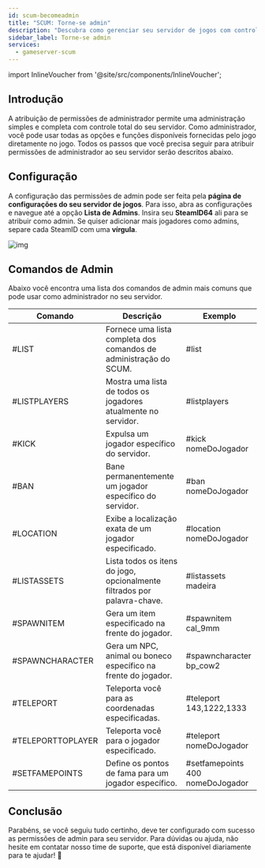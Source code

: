 ```yaml
---
id: scum-becomeadmin
title: "SCUM: Torne-se admin"
description: "Descubra como gerenciar seu servidor de jogos com controle total de admin e use comandos poderosos para melhorar a jogabilidade → Saiba mais agora"
sidebar_label: Torne-se admin
services:
  - gameserver-scum
---
```


import InlineVoucher from '@site/src/components/InlineVoucher';


## Introdução
A atribuição de permissões de administrador permite uma administração simples e completa com controle total do seu servidor. Como administrador, você pode usar todas as opções e funções disponíveis fornecidas pelo jogo diretamente no jogo. Todos os passos que você precisa seguir para atribuir permissões de administrador ao seu servidor serão descritos abaixo.

<InlineVoucher />



## Configuração

A configuração das permissões de admin pode ser feita pela **página de configurações do seu servidor de jogos**. Para isso, abra as configurações e navegue até a opção **Lista de Admins**. Insira seu **SteamID64** ali para se atribuir como admin. Se quiser adicionar mais jogadores como admins, separe cada SteamID com uma **vírgula**.

![img](https://screensaver01.zap-hosting.com/index.php/s/AiMDoy5mdEHjnj3/download)



## Comandos de Admin

Abaixo você encontra uma lista dos comandos de admin mais comuns que pode usar como administrador no seu servidor.

| Comando           | Descrição                                                  | Exemplo                       |
| ----------------- | ------------------------------------------------------------ | ----------------------------- |
| #LIST             | Fornece uma lista completa dos comandos de administração do SCUM.    | #list                         |
| #LISTPLAYERS      | Mostra uma lista de todos os jogadores atualmente no servidor.         | #listplayers                  |
| #KICK             | Expulsa um jogador específico do servidor.                     | #kick nomeDoJogador              |
| #BAN              | Bane permanentemente um jogador específico do servidor.          | #ban nomeDoJogador               |
| #LOCATION         | Exibe a localização exata de um jogador especificado.           | #location nomeDoJogador          |
| #LISTASSETS       | Lista todos os itens do jogo, opcionalmente filtrados por palavra-chave.    | #listassets madeira              |
| #SPAWNITEM        | Gera um item especificado na frente do jogador.              | #spawnitem cal_9mm            |
| #SPAWNCHARACTER   | Gera um NPC, animal ou boneco específico na frente do jogador. | #spawncharacter bp_cow2       |
| #TELEPORT         | Teleporta você para as coordenadas especificadas.                  | #teleport 143,1222,1333       |
| #TELEPORTTOPLAYER | Teleporta você para o jogador especificado.                       | #teleport nomeDoJogador          |
| #SETFAMEPOINTS    | Define os pontos de fama para um jogador específico.                  | #setfamepoints 400 nomeDoJogador |





## Conclusão

Parabéns, se você seguiu tudo certinho, deve ter configurado com sucesso as permissões de admin para seu servidor. Para dúvidas ou ajuda, não hesite em contatar nosso time de suporte, que está disponível diariamente para te ajudar! 🙂

<InlineVoucher />